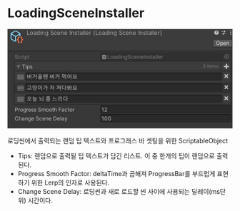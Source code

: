 # LoadingSceneInstaller

![LoadingSceneInataller](./Images/LoadingSceneInstaller.jpg)

로딩씬에서 출력되는 랜덤 팁 텍스트와 프로그래스 바 셋팅을 위한 ScriptableObject

- Tips: 랜덤으로 출력될 팁 텍스트가 담긴 리스트. 이 중 한개의 팁이 랜덤으로 출력된다.
- Progress Smooth Factor: deltaTime과 곱해져 ProgressBar를 부드럽게 표현하기 위한 Lerp의 인자로 사용된다.
- Change Scene Delay: 로딩씬과 새로 로드할 씬 사이에 사용되는 딜레이(ms단위) 시간이다.
